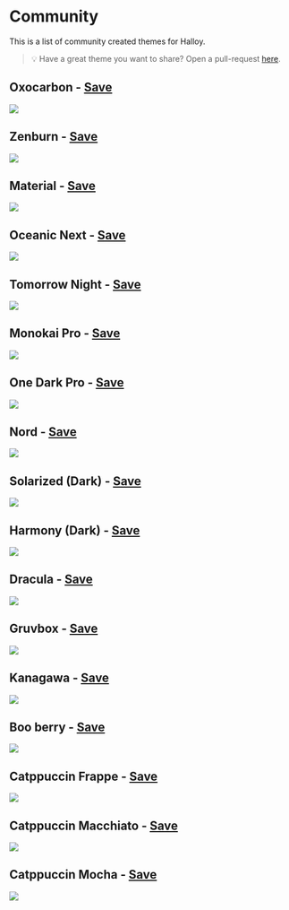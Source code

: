 # Community

This is a list of community created themes for Halloy.

> 💡 Have a great theme you want to share? Open a pull-request [here](https://github.com/squidowl/halloy/pulls).

## Oxocarbon - [Save](oxocarbon.toml)

<img src="oxocarbon.png">

## Zenburn - [Save](zenburn.toml)

<img src="zenburn.png">

## Material - [Save](material.toml)

<img src="material.png">

## Oceanic Next - [Save](oceanic-next.toml)

<img src="oceanic-next.png">

## Tomorrow Night - [Save](tomorrow-night.toml)

<img src="tomorrow-night.png">

## Monokai Pro - [Save](monokai-pro.toml)

<img src="monokai-pro.png">

## One Dark Pro - [Save](one-dark-pro.toml)

<img src="one-dark-pro.png">

## Nord - [Save](nord.toml)

<img src="nord.png">

## Solarized (Dark) - [Save](solarized-dark.toml)

<img src="solarized-dark.png">

## Harmony (Dark) - [Save](harmony-dark.toml)

<img src="harmony-dark.png">

## Dracula - [Save](dracula.toml)

<img src="dracula.png">

## Gruvbox - [Save](gruvbox.toml)

<img src="gruvbox.png">

## Kanagawa - [Save](kanagawa.toml)

<img src="kanagawa.png">

## Boo berry - [Save](boo-berry.toml)

<img src="boo-berry.png">

## Catppuccin Frappe - [Save](catppuccin-frappe.toml)

<img src="catppuccin-frappe.png">

## Catppuccin Macchiato - [Save](catppuccin-macchiato.toml)

<img src="catppuccin-macchiato.png">

## Catppuccin Mocha - [Save](catppuccin-mocha.toml)

<img src="catppuccin-mocha.png">

